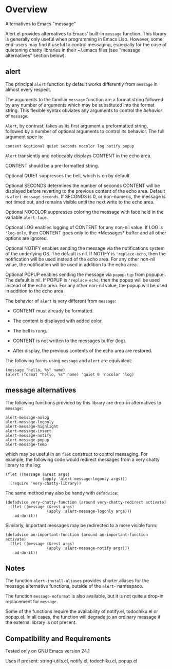 Overview
========

Alternatives to Emacs "message"

Alert.el provides alternatives to Emacs' built-in `message` function.
This library is generally only useful when programming in Emacs Lisp.
However, some end-users may find it useful to control messaging,
especially for the case of quietening chatty libraries in their
~/.emacs files (see "message alternatives" section below).

alert
-----
The principal `alert` function by default works differently from
`message` in almost every respect.

The arguments to the familiar `message` function are a format string
followed by any number of arguments which may be substituted into the
format string.  This flexible syntax obviates any arguments to control
the *behavior* of `message`.

`Alert`, by contrast, takes as its first argument a preformatted
string, followed by a number of optional arguments to control
its behavior.  The full argument spec is:

	content &optional quiet seconds nocolor log notify popup

`Alert` transiently and noticeably displays CONTENT in the echo area.

CONTENT should be a pre-formatted string.

Optional QUIET suppresses the bell, which is on by default.

Optional SECONDS determines the number of seconds CONTENT will be
displayed before reverting to the previous content of the echo
area.  Default is `alert-message-seconds`.  If SECONDS is 0, or
non-numeric, the message is not timed out, and remains visible
until the next write to the echo area.

Optional NOCOLOR suppresses coloring the message with face held
in the variable `alert-face`.

Optional LOG enables logging of CONTENT for any non-nil value.
If LOG is `'log-only`, then CONTENT goes only to the \*Messages\*
buffer and all other options are ignored.

Optional NOTIFY enables sending the message via the notifications
system of the underlying OS.  The default is nil.  If NOTIFY is
`'replace-echo`, then the notification will be used instead of the
echo area.  For any other non-nil value, the notification will be
used in addition to the echo area.

Optional POPUP enables sending the message via `popup-tip` from
popup.el.  The default is nil.  If POPUP is `'replace-echo`, then
the popup will be used instead of the echo area.  For any other 
non-nil value, the popup will be used in addition to the echo area.

The behavior of `alert` is very different from `message`:

* CONTENT must already be formatted.

* The content is displayed with added color.

* The bell is rung.

* CONTENT is not written to the messages buffer (log).

* After display, the previous contents of the echo area are restored.

The following forms using `message` and `alert` are equivalent:

	(message "hello, %s" name)
	(alert (format "hello, %s" name) 'quiet 0 'nocolor 'log)

message alternatives
--------------------
The following functions provided by this library are drop-in
alternatives to `message`:

	alert-message-nolog
	alert-message-logonly
	alert-message-highlight
	alert-message-insert
	alert-message-notify
	alert-message-popup
	alert-message-temp

which may be useful in an `flet` construct to control messaging.
For example, the following code would redirect messages from a very
chatty library to the log:

	(flet ((message (&rest args)
	                (apply 'alert-message-logonly args)))
	  (require 'very-chatty-library))

The same method may also be handy with `defadvice`:

	(defadvice very-chatty-function (around very-chatty-redirect activate)
	  (flet ((message (&rest args)
	                  (apply 'alert-message-logonly args)))
	    ad-do-it))

Similarly, important messages may be redirected to a more visible
form:

	(defadvice an-important-function (around an-important-function activate)
	  (flet ((message (&rest args)
	                  (apply 'alert-message-notify args)))
	    ad-do-it))

Notes
-----
The function `alert-install-aliases` provides shorter aliases
for the message alternative functions, outside of the `alert-`
namespace.

The function `message-noformat` is also available, but it is
not quite a drop-in replacement for `message`.

Some of the functions require the availability of notify.el,
todochiku.el or popup.el.  In all cases, the function will
degrade to an ordinary message if the external library is not
present.

Compatibility and Requirements
------------------------------
Tested only on GNU Emacs version 24.1

Uses if present: string-utils.el, notify.el, todochiku.el,
popup.el
